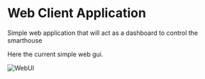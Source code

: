 # Web Client Application
Simple web application that will act as a dashboard to control the smarthouse

Here the current simple web gui.

<img src="https://i.imgur.com/4NRcSYk.jpg" alt="WebUI"/>
